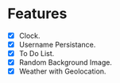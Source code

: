 # Features

- [x] Clock.
- [x] Username Persistance.
- [x] To Do List.
- [x] Random Background Image.
- [x] Weather with Geolocation.
